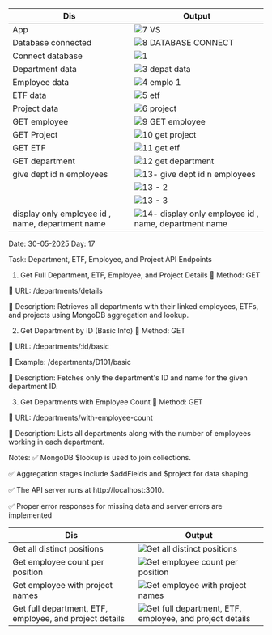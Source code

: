 |Dis|Output|
|----------|-----------|
|App|![7 VS](https://github.com/user-attachments/assets/f600f58d-e505-43e0-9731-9d1bc066de6e)|
|Database connected|![8 DATABASE CONNECT](https://github.com/user-attachments/assets/1c4c5dc7-ef47-4531-a7d4-8eb337cec3ab)|
|Connect database|![1](https://github.com/user-attachments/assets/5f380424-9606-451d-8e54-0b63abd14618)|
|Department data|![3 depat data](https://github.com/user-attachments/assets/8685c499-ad01-4dbc-9eb8-1925fd3d3377)|
|Employee data|![4 emplo 1](https://github.com/user-attachments/assets/ffd7f506-41aa-46c4-bc74-185e6a628828)|
|ETF data|![5 etf](https://github.com/user-attachments/assets/db390977-1de4-4622-baf7-19cd7996322b)|
|Project data|![6 project](https://github.com/user-attachments/assets/88c5e6d5-e69d-49b6-af7f-91152e5ad13b)|
|GET employee|![9 GET employee](https://github.com/user-attachments/assets/2cf9b76e-0b50-419e-abe7-df16b5763ec4)|
|GET Project|![10 get project](https://github.com/user-attachments/assets/c1e17035-324f-4f61-a059-b5d327fdd7db)|
|GET ETF|![11 get etf](https://github.com/user-attachments/assets/db61aa5e-d49a-4516-a6ee-16e2adcb0e96)|
|GET department|![12 get department](https://github.com/user-attachments/assets/2bd10b0a-c6e9-475d-a0c5-89ba3a2060bf)|
|give dept id n employees|![13- give dept id n employees ](https://github.com/user-attachments/assets/bc8e66e3-0205-4c2b-afe8-6b8590787336)|
||![13 - 2](https://github.com/user-attachments/assets/be6952c7-8768-4bd3-8a7c-af7cf3e512d7)|
||![13 - 3](https://github.com/user-attachments/assets/5b45c2e3-43df-439a-884d-b0ed336d45f7)|
|display only employee id , name, department name|![14- display only employee id , name, department name](https://github.com/user-attachments/assets/0161fe65-2219-4ef0-a6c6-8853e52b4e50)|

Date: 30-05-2025             Day: 17

Task: Department, ETF, Employee, and Project API Endpoints
1. Get Full Department, ETF, Employee, and Project Details
🔹 Method: GET

🔹 URL: /departments/details

🔹 Description:
Retrieves all departments with their linked employees, ETFs, and projects using MongoDB aggregation and lookup.

2. Get Department by ID (Basic Info)
🔸 Method: GET

🔸 URL: /departments/:id/basic

🔸 Example: /departments/D101/basic

🔸 Description:
Fetches only the department's ID and name for the given department ID.

3. Get Departments with Employee Count
🔹 Method: GET

🔹 URL: /departments/with-employee-count

🔹 Description:
Lists all departments along with the number of employees working in each department.

Notes:
✅ MongoDB $lookup is used to join collections.

✅ Aggregation stages include $addFields and $project for data shaping.

✅ The API server runs at http://localhost:3010.

✅ Proper error responses for missing data and server errors are implemented

|Dis|Output|
|----------|-----------|
|Get all distinct positions|![Get all distinct positions](https://github.com/user-attachments/assets/e6c85bfc-dac4-4499-b33b-9ae4df0908d7)|
|Get employee count per position|![Get employee count per position](https://github.com/user-attachments/assets/7f22b5c6-cfd6-44c5-84c9-34acd95b0a4a)|
|Get employee with project names|![Get employee with project names](https://github.com/user-attachments/assets/3254fa99-8cc1-482f-94dd-41952ae1ec36)|
|Get full department, ETF, employee, and project details|![Get full department, ETF, employee, and project details](https://github.com/user-attachments/assets/40c7896a-8892-43d2-b700-f1d94478a22c)|
